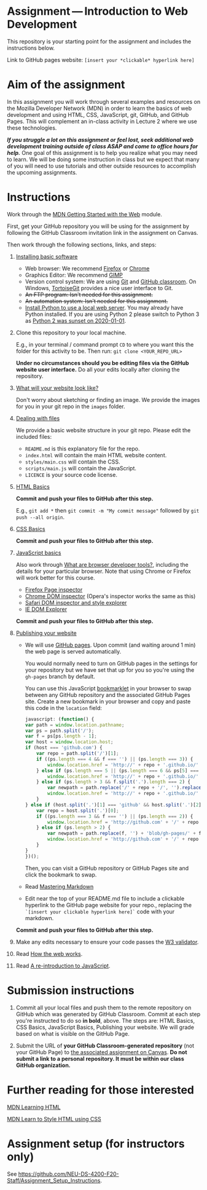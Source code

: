 # Assignment — Introduction to Web Development

This repository is your starting point for the assignment and includes the instructions below. 

Link to GitHub pages website: `[insert your *clickable* hyperlink here]`

# Aim of the assignment

In this assignment you will work through several examples and resources on the Mozilla Developer Network (MDN) in order to learn the basics of web development and using HTML, CSS, JavaScript,  git, GitHub, and GitHub Pages. This will complement an in-class activity in Lecture 2 where we use these technologies.

**_If you struggle a lot on this assignment or feel lost, seek additional web development training outside of class ASAP and come to office hours for help._** One goal of this assignment is to help you realize what you may need to learn. We will be doing some instruction in class but we expect that many of you will need to use tutorials and other outside resources to accomplish the upcoming assignments.

# Instructions

Work through the [MDN Getting Started with the Web](https://developer.mozilla.org/en-US/docs/Learn/Getting_started_with_the_web) module.

First, get your GitHub repository you will be using for the assignment by following the GitHub Classroom invitation link in the assignment on Canvas.

Then work through the following sections, links, and steps:

1. [Installing basic software](https://developer.mozilla.org/en-US/Learn/Getting_started_with_the_web/Installing_basic_software)
    *   Web browser: We recommend [Firefox](https://www.mozilla.org/en-US/firefox/new/) or [Chrome](https://www.google.com/chrome/)
    *   Graphics Editor: We recommend [GIMP](https://www.gimp.org/)
    *   Version control system: We are using [Git](https://git-scm.com/) and [GitHub classroom](https://classroom.github.com/). On Windows, [TortoiseGit](https://tortoisegit.org/) provides a nice user interface to Git.
    *   ~~An FTP program: Isn't needed for this assignment.~~
    *   ~~An automation system: Isn't needed for this assignment.~~
    *   [Install Python to use a local web server](https://developer.mozilla.org/en-US/docs/Learn/Common_questions/set_up_a_local_testing_server). You may already have Python installed. If you are using Python 2 please switch to Python 3 as [Python 2 was sunset on 2020-01-01](https://www.python.org/doc/sunset-python-2/).

1. Clone this repository to your local machine.

    E.g., in your terminal / command prompt `CD` to where you want this the folder for this activity to be. Then run: `git clone <YOUR_REPO_URL>`

    **Under no circumstances should you be editing files via the GitHub website user interface.** Do all your edits locally after cloning the repository.

1. [What will your website look like?](https://developer.mozilla.org/en-US/Learn/Getting_started_with_the_web/What_will_your_website_look_like)
    
    Don't worry about sketching or finding an image. We provide the images for you in your git repo in the `images` folder.
    
1. [Dealing with files](https://developer.mozilla.org/en-US/Learn/Getting_started_with_the_web/Dealing_with_files)
    
    We provide a basic website structure in your git repo. Please edit the included files:
    * `README.md` is this explanatory file for the repo.
    * `index.html` will contain the main HTML website content.
    * `styles/main.css` will contain the CSS.
    * `scripts/main.js` will contain the JavaScript.
    * `LICENCE` is your source code license.

1. [HTML Basics](https://developer.mozilla.org/en-US/Learn/Getting_started_with_the_web/HTML_basics)

    **Commit and push your files to GitHub after this step.**
    
    E.g., `git add *` then `git commit -m "My commit message"` followed by `git push --all origin`.

1. [CSS Basics](https://developer.mozilla.org/en-US/Learn/Getting_started_with_the_web/CSS_basics)

    **Commit and push your files to GitHub after this step.**

1. [JavaScript basics](https://developer.mozilla.org/en-US/Learn/Getting_started_with_the_web/JavaScript_basics)
    
    Also work through [What are browser developer tools?](https://developer.mozilla.org/en-US/docs/Learn/Common_questions/What_are_browser_developer_tools), including the details for your particular browser. Note that using Chrome or Firefox will work better for this course.
    *   [Firefox Page inspector](https://developer.mozilla.org/en-US/docs/Tools/Page_Inspector)
    *   [Chrome DOM inspector](https://developer.chrome.com/devtools/docs/dom-and-styles) (Opera's inspector works the same as this)
    *   [Safari DOM inspector and style explorer](https://developer.apple.com/library/safari/documentation/AppleApplications/Conceptual/Safari_Developer_Guide/ResourcesandtheDOM/ResourcesandtheDOM.html#//apple_ref/doc/uid/TP40007874-CH3-SW1)
    *   [IE DOM Explorer](http://msdn.microsoft.com/en-us/library/ie/dn255008%28v=vs.85%29.aspx)

    **Commit and push your files to GitHub after this step.**

1. [Publishing your website](https://developer.mozilla.org/en-US/Learn/Getting_started_with_the_web/Publishing_your_website)
    
    * We will use [GitHub pages](https://pages.github.com/). Upon commit (and waiting around 1 min) the web page is served automatically.
    
        You would normally need to turn on GitHub pages in the settings for your repository but we have set that up for you so you're using the `gh-pages` branch by default.

        You can use this JavaScript [bookmarklet](https://en.wikipedia.org/wiki/Bookmarklet) in your browser to swap between any GitHub repository and the associated GitHub Pages site. Create a new bookmark in your browser and copy and paste this code in the `location` field:
        ```js
        javascript: (function() {
        var path = window.location.pathname;
        var ps = path.split('/');
        var f = ps[ps.length - 1];
        var host = window.location.host;
        if (host === 'github.com') {
            var repo = path.split('/')[1];
            if ((ps.length === 4 && f === '') || (ps.length === 3)) {
                window.location.href = 'http://' + repo + '.github.io/' + path.replace('/' + repo + '/', '')
            } else if (ps.length === 5 || (ps.length === 6 && ps[5] === '')) {
                window.location.href = 'http://' + repo + '.github.io/' + ps[2]
            } else if (ps.length > 3 && f.split('.').length === 2) {
                var newpath = path.replace('/' + repo + '/', '').replace('blob/gh-pages/', '');
                window.location.href = 'http://' + repo + '.github.io/' + newpath.replace('.md', '.html').replace('.Rmd', '.html')
            }
        } else if (host.split('.')[1] === 'github' && host.split('.')[2] === 'io') {
            var repo = host.split('.')[0];
            if ((ps.length === 3 && f === '') || (ps.length === 2)) {
                window.location.href = 'http://github.com' + '/' + repo + path
            } else if (ps.length > 2) {
                var newpath = path.replace(f, '') + 'blob/gh-pages/' + f;
                window.location.href = 'http://github.com' + '/' + repo + newpath
            }
        }
        })();
        ```
        Then, you can visit a GitHub repository or GitHub Pages site and click the bookmark to swap.

    * Read [Mastering Markdown](https://guides.github.com/features/mastering-markdown/)
    *   Edit near the top of your README.md file to include a clickable hyperlink to the GitHub page website for your repo., replacing the `` `[insert your clickable hyperlink here]` `` code with your markdown.
    
    **Commit and push your files to GitHub after this step.**

1. Make any edits necessary to ensure your code passes the [W3 validator](https://validator.w3.org/).

1. Read [How the web works](https://developer.mozilla.org/en-US/Learn/Getting_started_with_the_web/How_the_Web_works).

1. Read [A re-introduction to JavaScript](https://developer.mozilla.org/en-US/docs/Web/JavaScript/A_re-introduction_to_JavaScript).

# Submission instructions

1. Commit all your local files and push them to the remote repository on GitHub which was generated by GitHub Classroom. Commit at each step you're instructed to do so **in bold**, above.
The steps are: HTML Basics, CSS Basics, JavaScript Basics, Publishing your website.
We will grade based on what is visible on the GitHub Page.

1. Submit the URL of **your GitHub Classroom-generated repository** (not your GitHub Page) to [the associated assignment on Canvas](https://northeastern.instructure.com/courses/18721/assignments/573825). **Do not submit a link to a personal repository. It must be within our class GitHub organization.** 

# Further reading for those interested

[MDN Learning HTML](https://developer.mozilla.org/en-US/docs/Learn/HTML)

[MDN Learn to Style HTML using CSS](https://developer.mozilla.org/en-US/docs/Learn/CSS)

# Assignment setup (for instructors only)

See https://github.com/NEU-DS-4200-F20-Staff/Assignment_Setup_Instructions.